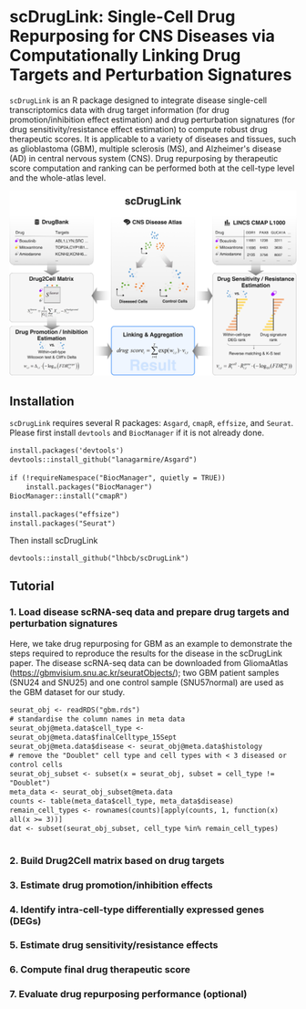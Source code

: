 # scDrugLink: Single-Cell Drug Repurposing for CNS Diseases via Computationally Linking Drug Targets and Perturbation Signatures
`scDrugLink` is an R package designed to integrate disease single-cell transcriptomics data with drug target information (for drug promotion/inhibition effect estimation) and drug perturbation signatures (for drug sensitivity/resistance effect estimation) to compute robust drug therapeutic scores. It is applicable to a variety of diseases and tissues, such as glioblastoma (GBM), multiple sclerosis (MS), and Alzheimer's disease (AD) in central nervous system (CNS). Drug repurposing by therapeutic score computation and ranking can be performed both at the cell-type level and the whole-atlas level.

![scDrugLink pipeline](scDrugLink_pipeline.jpg)

## Installation
`scDrugLink` requires several R packages: `Asgard`, `cmapR`, `effsize`, and `Seurat`. Please first install `devtools` and `BiocManager` if it is not already done.
```
install.packages('devtools')
devtools::install_github("lanagarmire/Asgard")

if (!requireNamespace("BiocManager", quietly = TRUE))
    install.packages("BiocManager")
BiocManager::install("cmapR")

install.packages("effsize")
install.packages("Seurat")
```
Then install scDrugLink
```
devtools::install_github("lhbcb/scDrugLink")
```

## Tutorial
### 1. Load disease scRNA-seq data and prepare drug targets and perturbation signatures
Here, we take drug repurposing for GBM as an example to demonstrate the steps required to reproduce the results for the disease in the scDrugLink paper. The disease scRNA-seq data can be downloaded from GliomaAtlas (https://gbmvisium.snu.ac.kr/seuratObjects/); two GBM patient samples (SNU24 and SNU25) and one control sample (SNU57normal) are used as the GBM dataset for our study. 
```
seurat_obj <- readRDS("gbm.rds")
# standardise the column names in meta data
seurat_obj@meta.data$cell_type <- seurat_obj@meta.data$finalCelltype_15Sept
seurat_obj@meta.data$disease <- seurat_obj@meta.data$histology
# remove the "Doublet" cell type and cell types with < 3 diseased or control cells
seurat_obj_subset <- subset(x = seurat_obj, subset = cell_type != "Doublet") 
meta_data <- seurat_obj_subset@meta.data
counts <- table(meta_data$cell_type, meta_data$disease)
remain_cell_types <- rownames(counts)[apply(counts, 1, function(x) all(x >= 3))]
dat <- subset(seurat_obj_subset, cell_type %in% remain_cell_types)


```

### 2. Build Drug2Cell matrix based on drug targets

### 3. Estimate drug promotion/inhibition effects

### 4. Identify intra-cell-type differentially expressed genes (DEGs)

### 5. Estimate drug sensitivity/resistance effects

### 6. Compute final drug therapeutic score

### 7. Evaluate drug repurposing performance (optional)
